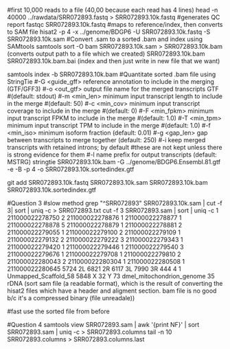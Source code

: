 #first 10,000 reads to a file (40,00 because each read has 4 lines)
head  -n 40000 ../rawdata/SRR072893.fastq > SRR072893.10k.fastq
#generates QC report
fastqc SRR072893.10k.fastq
#maps to reference/index, then converts to SAM file
hisat2 -p 4 -x ../genome/BDGP6 -U SRR072893.10k.fastq -S SRR072893.10k.sam
#Convert .sam to a sorted .bam and index using SAMtools
samtools sort -O bam SRR072893.10k.sam > SRR072893.10k.bam (converts output path to a file which we created) SRR072893.10k.bam SRR072893.10k.bam.bai (index and then just write in new file that we want)

samtools index -b SRR072893.10k.bam
#Quantitate sorted .bam file using StringTie
#-G <guide_gff>   reference annotation to include in the merging (GTF/GFF3)
  #-o <out_gtf>     output file name for the merged transcripts GTF
                    #(default: stdout)
  #-m <min_len>     minimum input transcript length to include in the merge
                    #(default: 50)
  #-c <min_cov>     minimum input transcript coverage to include in the merge
                    #(default: 0)
  #-F <min_fpkm>    minimum input transcript FPKM to include in the merge
                    #(default: 1.0)
  #-T <min_tpm>     minimum input transcript TPM to include in the merge
                    #(default: 1.0)
  #-f <min_iso>     minimum isoform fraction (default: 0.01)
  #-g <gap_len>     gap between transcripts to merge together (default: 250)
  #-i               keep merged transcripts with retained introns; by default
                   #these are not kept unless there is strong evidence for them
  #-l <label>       name prefix for output transcripts (default: MSTRG)
stringtie SRR072893.10k.bam -G ../genome/BDGP6.Ensembl.81.gtf -e -B -p 4 -o SRR072893.10k.sortedindex.gtf

git add SRR072893.10k.fastq SRR072893.10k.sam SRR072893.10k.bam SRR072893.10k.sortedindex.gtf

#Question 3
#slow method
grep "^SRR072893" SRR072893.10k.sam | cut -f 3| sort | uniq -c > SRR072893.txt
cut -f 3 SRR072893.sam | sort | uniq -c
1 211000022278750 2 211000022278876 1 211000022278877 1 211000022278878 5 211000022278879 1 211000022278881 2 211000022279055 1 211000022279100 2 211000022279109 1 211000022279132 2 211000022279222 3 211000022279343 1 211000022279420 1 211000022279446 1 211000022279540 3 211000022279676 1 211000022279708 1 211000022279810 2 211000022280043 2 211000022280304 1 211000022280508 1 211000022280645 5724 2L 6821 2R 6117 3L 7990 3R 444 4 1 Unmapped_Scaffold_58 5848 X 32 Y 73 dmel_mitochondrion_genome 35 rDNA
(sort sam file (a readable format), which is the result of converting the hisat2 files which have a header and aligment section. bam file is no good b/c it's a compressed binary (file unreadale))

#fast use the sorted file from before

#Question 4
samtools view SRR072893.sam | awk '{print NF}' | sort SRR072893.sam | uniq -c > SRR072893.columns
tail -n 10  SRR072893.columns > SRR072893.columns.last